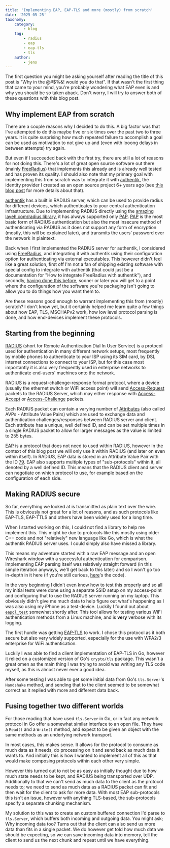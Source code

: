 ```yaml
---
title: 'Implementing EAP, EAP-TLS and more (mostly) from scratch'
date: '2025-05-25'
taxonomy:
    category:
        - blog
    tag:
        - radius
        - eap
        - eap-tls
        - tls
    author:
        - jens
---
```


The first question you might be asking yourself after reading the title of this post is "Why in the @#$%&! would you do that". If that wasn't the first thing that came to your mind, you're probably wondering what EAP even is and why you should be so taken aback. Don't worry, I will try to answer both of these questions with this blog post.

## Why implement EAP from scratch

There are a couple reasons why I decided to do this. A big factor was that I've attempted to do this maybe five or six times over the past two to three years. It is quite surprising how much repeated failure to accomplish a goal can be used as motivation to not give up and (even with looong delays in between attempts) try again.

But even if I succeeded back with the first try, there are still a lot of reasons for not doing this. There's a lot of great open source software out there (mainly [FreeRadius]) that implements this already and is already well tested and has proven its quality. I should also note that my primary goal with implementing this from scratch was to integrate it with [authentik], the identity provider I created as an open source project 6+ years ago (see [this blog post](https://goauthentik.io/blog/2022-11-02-the-next-step-for-authentik) for more details about that).

[authentik] has a built in RADIUS server, which can be used to provide radius for different devices, which authenticates to your central authentication infrastructure. Due to implementing RADIUS directly using the [amazing layeh.com/radius library](https://github.com/layeh/radius), it has always supported only [PAP]. [PAP] is the most basic form of RADIUS authentication but also the most insecure method of authenticating via RADIUS as it does not support any form of encryption (mostly, this will be explained later), and transmits the users' password over the network in plaintext.

Back when I first implemented the RADIUS server for authentik, I considered using [FreeRadius], and integrating it with authentik using their configuration option for authenticating via external executables.
This however didn't feel like a great solution, first off I'm not a fan of shipping existing software with special config to integrate with authentik (that could just be a documentation for "How to integrate FreeRadius with authentik"), and secondly, [having done this before](https://github.com/goauthentik/authentik/pull/1365), sooner or later you will get to a point where the configuration of the software you're packaging isn't going to allow you to do things how you want them to.

Are these reasons good enough to warrant implementing this from (mostly) scratch? I don't know yet, but it certainly helped me learn quite a few things about how EAP, TLS, MSCHAPv2 work, how low level protocol parsing is done, and how end-devices implement these protocols.

## Starting from the beginning

[RADIUS] (short for Remote Authentication Dial In User Service) is a protocol used for authentication in many different network setups, most frequently by mobile phones to authenticate to your ISP using its SIM card, by DSL internet connections to connect to your ISP, but for this case most importantly it is also very frequently used in enterprise networks to authenticate end-users' machines onto the network.

RADIUS is a request-challenge-response format protocol, where a device (usually the ethernet switch or WiFi access point) will send [Access-Request](https://datatracker.ietf.org/doc/html/rfc2865#section-4.1) packets to the RADIUS Server, which may either response with [Access-Accept](https://datatracker.ietf.org/doc/html/rfc2865#section-4.2) or [Access-Challenge](https://datatracker.ietf.org/doc/html/rfc2865#section-4.4) packets.

Each RADIUS packet can contain a varying number of [Attributes](https://datatracker.ietf.org/doc/html/rfc2865#section-5) (also called AVPs - Attribute Value Pairs) which are used to exchange data and authentication challenges/responses between RADIUS server and client. Each attribute has a unique, well defined ID, and can be set multiple times in a single RADIUS packet to allow for larger messages as the value is limited to 255 bytes.

[EAP] is a protocol that does not need to used within RADIUS, however in the context of this blog post we will only use it within RADIUS (and later on even within itself). In RADIUS, EAP data is stored in an Attribute Value Pair with the ID [79](https://datatracker.ietf.org/doc/html/rfc3579#section-3.1). EAP also supports multiple types of "sub-protocols" within it, all denoted by a well defined ID. This means that the RADIUS client and server can negotiate on which protocol to use, for example based on the configuration of each side.

## Making RADIUS secure

So far, everything we looked at is transmitted as plain text over the wire. This is obviously not great for a lot of reasons, and as such protocols like EAP-TLS, EAP-TTLS and others have been widely used for a long time.

When I started working on this, I could not find a library to help me implement this. This might be due to protocols like this mostly using older C++ code and not "relatively" new language like Go, which is what the authentik RADIUS server uses. I could simply also have missed a library.

This means my adventure started with a raw EAP message and an open Wireshark window with a successful authentication for comparison. Implementing EAP parsing itself was relatively straight forward (in this simple iteration anyways, we'll get back to this later) and so I won't go too in-depth in it here (if you're still curious, [here](https://github.com/goauthentik/authentik/blob/9b7731e219c9cd655739ed83caac0b83a2c545f8/internal/outpost/radius/eap/protocol/eap/payload.go#L37)'s the code).

In the very beginning I didn't even know how to test this properly and so all my initial tests were done using a separate SSID setup on my access-point and configuring that to use the RADIUS server running on my laptop. This obviously didn't give me much data to help figure out what's happening as I was also using my iPhone as a test-device. Luckily I found out about [`eapol_test`](https://manpages.debian.org/testing/eapoltest/eapol_test.8.en.html) somewhat shortly after. This tool allows for testing various WiFi authentication methods from a Linux machine, and is **very** verbose with its logging.

The first hurdle was getting [EAP-TLS] to work. I chose this protocol as it both secure but also very widely supported, especially for the use with WPA2/3 enterprise for WiFi authentication.

Luckily I was able to find a client implementation of EAP-TLS in Go, however it relied on a customized version of Go's `crypto/tls` package. This wasn't a great omen as the main thing I was trying to avoid was writing any TLS code myself, as this is almost never ever a good idea.

After some testing I was able to get some initial data from Go's `tls.Server`'s `Handshake` method, and sending that to the client seemed to be somewhat correct as it replied with more and different data back.

## Fusing together two different worlds

For those reading that have used `tls.Server` in Go, or in fact any network protocol in Go offer a somewhat similar interface to an open file. They have a `Read()` and a `Write()` method, and expect to be given an object with the same methods as an underlying network transport.

In most cases, this makes sense. It allows for the protocol to consume as much data as it needs, do processing on it and send back as much data it wants to. And initially this is how I wanted to implement all of this as that would make composing protocols within each other very simple.

However this turned out to not be as easy as initially thought due to how much state needs to be kept, and RADIUS being transported over UDP. Additionally to that we can't send as much data to the client as the protocol needs to; we need to send as much data as a RADIUS packet can fit and then wait for the client to ask for more data. With most EAP sub-protocols this isn't an issue, however with anything TLS-based, the sub-protocols specify a separate chunking mechanism.

My solution to this was to create an custom buffered connection I'd parse to `tls.Server`, which buffers both incoming and outgoing data. You might ask; Why incoming data too? Turns out that the client can also send us more data than fits in a single packet. We do however get told how much data we should be expecting, so we can save incoming data into memory, tell the client to send us the next chunk and repeat until we have everything.


[authentik]: https://goauthentik.io
[RADIUS]: https://datatracker.ietf.org/doc/html/rfc2865
[PAP]: https://datatracker.ietf.org/doc/html/rfc2865#section-5.2
[freeradius]: https://www.freeradius.org
[EAP]: https://datatracker.ietf.org/doc/html/rfc3748
[EAP-TLS]: https://datatracker.ietf.org/doc/html/rfc5216
